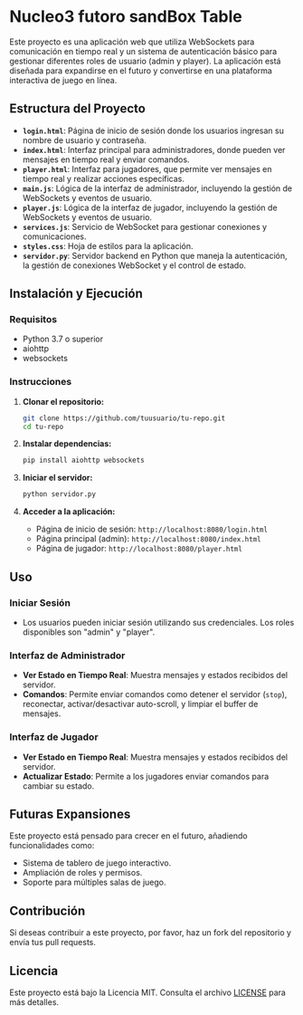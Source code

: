 # Nucleo3 futoro sandBox Table

Este proyecto es una aplicación web que utiliza WebSockets para comunicación en tiempo real y un sistema de autenticación básico para gestionar diferentes roles de usuario (admin y player). La aplicación está diseñada para expandirse en el futuro y convertirse en una plataforma interactiva de juego en línea.

## Estructura del Proyecto

- **`login.html`**: Página de inicio de sesión donde los usuarios ingresan su nombre de usuario y contraseña.
- **`index.html`**: Interfaz principal para administradores, donde pueden ver mensajes en tiempo real y enviar comandos.
- **`player.html`**: Interfaz para jugadores, que permite ver mensajes en tiempo real y realizar acciones específicas.
- **`main.js`**: Lógica de la interfaz de administrador, incluyendo la gestión de WebSockets y eventos de usuario.
- **`player.js`**: Lógica de la interfaz de jugador, incluyendo la gestión de WebSockets y eventos de usuario.
- **`services.js`**: Servicio de WebSocket para gestionar conexiones y comunicaciones.
- **`styles.css`**: Hoja de estilos para la aplicación.
- **`servidor.py`**: Servidor backend en Python que maneja la autenticación, la gestión de conexiones WebSocket y el control de estado.

## Instalación y Ejecución

### Requisitos

- Python 3.7 o superior
- aiohttp
- websockets

### Instrucciones

1. **Clonar el repositorio:**

   ```sh
   git clone https://github.com/tuusuario/tu-repo.git
   cd tu-repo
   ```

2. **Instalar dependencias:**

   ```sh
   pip install aiohttp websockets
   ```

3. **Iniciar el servidor:**

   ```sh
   python servidor.py
   ```

4. **Acceder a la aplicación:**
   - Página de inicio de sesión: `http://localhost:8080/login.html`
   - Página principal (admin): `http://localhost:8080/index.html`
   - Página de jugador: `http://localhost:8080/player.html`

## Uso

### Iniciar Sesión

- Los usuarios pueden iniciar sesión utilizando sus credenciales. Los roles disponibles son "admin" y "player".

### Interfaz de Administrador

- **Ver Estado en Tiempo Real**: Muestra mensajes y estados recibidos del servidor.
- **Comandos**: Permite enviar comandos como detener el servidor (`stop`), reconectar, activar/desactivar auto-scroll, y limpiar el buffer de mensajes.

### Interfaz de Jugador

- **Ver Estado en Tiempo Real**: Muestra mensajes y estados recibidos del servidor.
- **Actualizar Estado**: Permite a los jugadores enviar comandos para cambiar su estado.

## Futuras Expansiones

Este proyecto está pensado para crecer en el futuro, añadiendo funcionalidades como:
- Sistema de tablero de juego interactivo.
- Ampliación de roles y permisos.
- Soporte para múltiples salas de juego.

## Contribución

Si deseas contribuir a este proyecto, por favor, haz un fork del repositorio y envía tus pull requests.

## Licencia

Este proyecto está bajo la Licencia MIT. Consulta el archivo [LICENSE](LICENSE) para más detalles.
